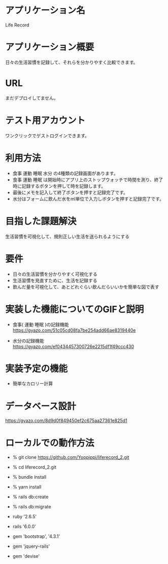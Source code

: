 # アプリケーション名
 
Life Record

# アプリケーション概要
 
日々の生活習慣を記録して、それらを分かりやすく比較できます。
 
# URL
 
まだデプロイしてません。
 
# テスト用アカウント
 
ワンクリックでゲストログインできます。
 
# 利用方法
 
* 食事 運動 睡眠 水分 の4種類の記録画面があります。
* 食事 運動 睡眠 は開始時にアプリ上のストップウォッチで時間を測り、終了時に記録するボタンを押して時を記録します。
* 最後にメモを記入して終了ボタンを押すと記録完了です。
* 水分はフォームに飲んだ水をml単位で入力しボタンを押すと記録完了です。
 
# 目指した課題解決
 
 生活習慣を可視化して、規則正しい生活を送られるようにする

# 要件
 
* 日々の生活習慣を分かりやすく可視化する
* 生活習慣を見直すために、生活を記録する
* 飲んだ量を可視化して、あとどれぐらい飲んだらいいかを簡単な図で表す
 
# 実装した機能についてのGIFと説明

* 食事( 運動 睡眠 )の記録機能
  https://gyazo.com/51c05cd08fa7be254add66ae8319440e

* 水分の記録機能
  https://gyazo.com/ef0434457300726e2215df1f49ccc430
 
# 実装予定の機能

* 簡単なカロリー計算

# データベース設計

https://gyazo.com/8d9d0f849450ef2c675aa27361e825d1

# ローカルでの動作方法

* % git clone https://github.com/Yoppippi/liferecord_2.git
* % cd liferecord_2.git
* % bundle install
* % yarn install
* % rails db:create
* % rails db:migrate

* ruby '2.6.5'
* rails '6.0.0'
* gem 'bootstrap', '4.3.1'
* gem 'jquery-rails'
* gem 'devise'
